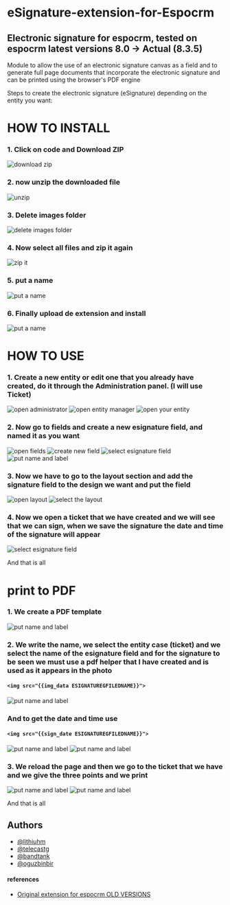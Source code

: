 # eSignature-extension-for-Espocrm
## Electronic signature for espocrm, tested on espocrm latest versions 8.0 -> Actual (8.3.5)

Module to allow the use of an electronic signature canvas as a field and to generate full page documents that incorporate the electronic signature and can be printed using the browser's PDF engine

Steps to create the electronic signature (eSignature) depending on the entity you want:

# HOW TO INSTALL 

### 1. Click on code and Download ZIP

![download zip](images/16.png?raw=true)

### 2. now unzip the downloaded file

![unzip](images/18.png?raw=true)

### 3. Delete images folder

![delete images folder](images/19.png?raw=true)

### 4. Now select all files and zip it again

![zip it](images/20.png?raw=true)

### 5. put a name

![put a name](images/21.png?raw=true)

### 6. Finally upload de extension and install

![put a name](images/22.png?raw=true)

# HOW TO USE

### 1. Create a new entity or edit one that you already have created, do it through the Administration panel. (I will use Ticket)

![open administrator](images/1.png?raw=true)
![open entity manager](images/2.png?raw=true)
![open your entity](images/3.png?raw=true)

### 2. Now go to fields and create a new esignature field, and named it as you want

![open fields](images/4.png?raw=true)
![create new field](images/5.png?raw=true)
![select esignature field](images/6.png?raw=true)
![put name and label](images/7.png?raw=true)

### 3. Now we have to go to the layout section and add the signature field to the design we want and put the field

![open layout](images/8.png?raw=true)
![select the layout](images/9.png?raw=true)

### 4. Now we open a ticket that we have created and we will see that we can sign, when we save the signature the date and time of the signature will appear

![select esignature field](images/10.png?raw=true)

And that is all

# print to PDF

### 1. We create a PDF template

![put name and label](images/11.png?raw=true)

### 2.  We write the name, we select the entity case (ticket) and we select the name of the esignature field and for the signature to be seen we must use a pdf helper that I have created and is used as it appears in the photo

#### ```<img src="{{img_data ESIGNATUREGFILEDNAME}}">``` 

![put name and label](images/12.png?raw=true)

### And to get the date and time use 

#### ```<img src="{{sign_date ESIGNATUREGFILEDNAME}}">``` 

![put name and label](images/15.png?raw=true)
![put name and label](images/17.png?raw=true)

### 3. We reload the page and then we go to the ticket that we have and we give the three points and we print

![put name and label](images/13.png?raw=true)
![put name and label](images/14.png?raw=true)

And that is all

## Authors

- [@lithiuhm](https://github.com/Lithiuhm)
- [@telecastg](https://github.com/telecastg)
- [@bandtank](https://github.com/bandtank)
- [@oguzbinbir](https://github.com/oguzbinbir)

#### references

- [Original extension for espocrm OLD VERSIONS](https://github.com/EspoCRM-Custom-Modules/eSignature-for-Documents/tree/master)
